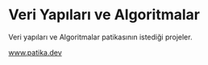 # Veri Yapıları ve Algoritmalar

Veri yapıları ve Algoritmalar patikasının istediği projeler.

 www.patika.dev